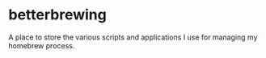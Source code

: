 # betterbrewing
A place to store the various scripts and applications I use for managing my homebrew process.

